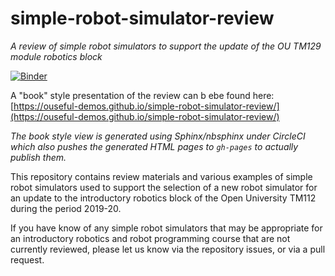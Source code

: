 # simple-robot-simulator-review
*A review of simple robot simulators to support the update of the OU TM129 module robotics block*

[![Binder](https://mybinder.org/badge_logo.svg)](https://mybinder.org/v2/gh/ouseful-demos/simple-robot-simulator-review/master)

A "book" style presentation of the review can b ebe found here: [https://ouseful-demos.github.io/simple-robot-simulator-review/](https://ouseful-demos.github.io/simple-robot-simulator-review/)

*The book style view is generated using Sphinx/nbsphinx under CircleCI which also pushes the generated HTML pages to `gh-pages` to actually publish them.*

This repository contains review materials and various examples of simple robot simulators used to support the selection of a new robot simulator for an update to the introductory robotics block of the Open University TM112 during the period 2019-20.

If you have know of any simple robot simulators that may be appropriate for an introductory robotics and robot programming course that are not currently reviewed, please let us know via the repository issues, or via a pull request.
